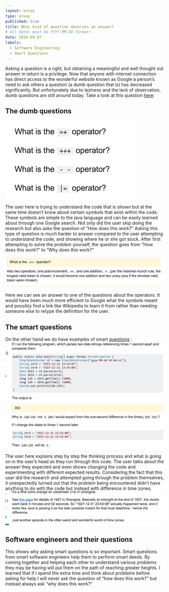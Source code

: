 ```yaml
---
layout: essay
type: essay
published: true
title: What kind of question deserves an answer?
# All dates must be YYYY-MM-DD format!
date: 2018-09-07
labels:
  - Software Engineering
  - Smart Questions
---
```





Asking a question is a right, but obtaining a meaningful and well thought out answer in return is a privilege. Now that anyone with internet connection has direct access to the wonderful website known as Google a person’s need to ask others a question (a dumb question that is) has decreased significantly. But unfortunately due to laziness and the lack of observation, dumb questions are still around today. Take a look at this question [here](https://stackoverflow.com/questions/13519990/why-does-i-j-k-j-i-kk-i-j-11): 

## The dumb questions
<img class="ui medium left floated image" src="../images/DumbQuestion.png">

The user here is trying to understand the code that is shown but at the same time doesn’t know about certain symbols that exist within the code. These symbols are simple to the java language and can be easily learned about through one Google search. Not only did the user skip doing the research but also asks the question of “How does this work?” Asking this type of question is much harder to answer compared to the user attempting to understand the code, and showing where he or she got stuck. After first attempting to solve the problem yourself, the question goes from “How does this work?” to “Why does this work?”

<img class="ui medium left floated image" src="../images/DumbAnswer.png">

Here we can see an answer to one of the questions about the operators. It would have been much more efficient to Google what the symbols meant and possibly find a link like Wikipedia to learn it from rather than needing someone else to retype the definition for the user. 

## The smart questions

On the other hand we do have examples of smart [questions](https://stackoverflow.com/questions/6841333/why-is-subtracting-these-two-times-in-1927-giving-a-strange-result) :
<img class="ui medium left floated image" src="../images/SmartQuestion.png">
The user here explains step by step the thinking process and what is going on in the user’s head as they run through this code. The user talks about the answer they expected and even shows changing the code and experimenting with different expected results. Considering the fact that this user did the research and attempted going through the problem themselves, it unexpectedly turned out that the problem being encountered didn’t have anything to do with the code but instead with difference in time zones.
<img class="ui medium left floated image" src="../images/SmartAnswer.png">


## Software engineers and their questions

This shows why asking smart questions is so important. Smart questions from smart software engineers help them to perform smart deeds. By coming together and helping each other to understand various problems they may be having will put them on the path of reaching greater heights. I learned that if I spend the extra time and think about problems before asking for help I will never ask the question of “how does this work?” but instead always ask “why does this work?”


